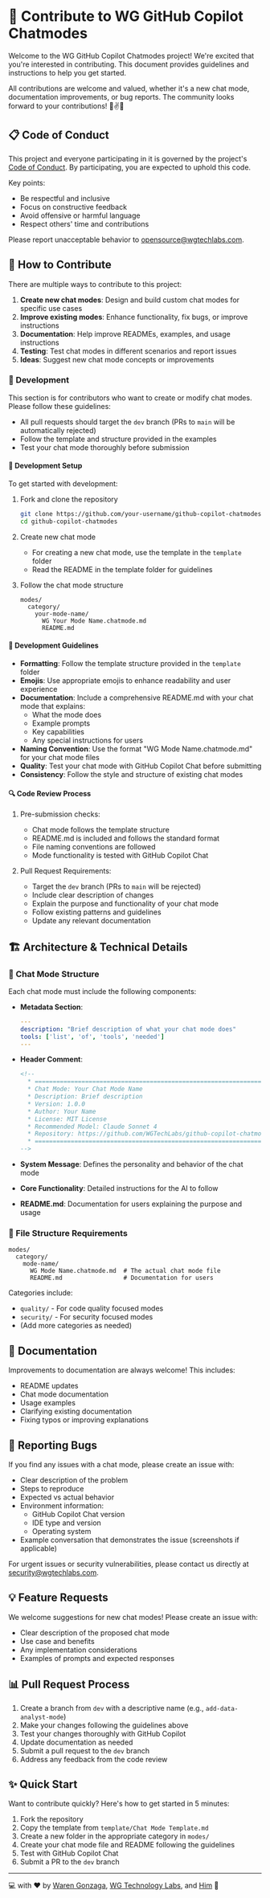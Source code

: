 # 🎯 Contribute to WG GitHub Copilot Chatmodes

Welcome to the WG GitHub Copilot Chatmodes project! We're excited that you're interested in contributing. This document provides guidelines and instructions to help you get started.

All contributions are welcome and valued, whether it's a new chat mode, documentation improvements, or bug reports. The community looks forward to your contributions! 🎉✌✨

## 📋 Code of Conduct

This project and everyone participating in it is governed by the project's [Code of Conduct](https://github.com/wgtechlabs/github-copilot-chatmodes/blob/main/CODE_OF_CONDUCT.md). By participating, you are expected to uphold this code.

Key points:

- Be respectful and inclusive
- Focus on constructive feedback
- Avoid offensive or harmful language
- Respect others' time and contributions

Please report unacceptable behavior to [opensource@wgtechlabs.com](mailto:opensource@wgtechlabs.com).

## 💖 How to Contribute

There are multiple ways to contribute to this project:

1. **Create new chat modes**: Design and build custom chat modes for specific use cases
2. **Improve existing modes**: Enhance functionality, fix bugs, or improve instructions
3. **Documentation**: Help improve READMEs, examples, and usage instructions
4. **Testing**: Test chat modes in different scenarios and report issues
5. **Ideas**: Suggest new chat mode concepts or improvements

### 🧬 Development

This section is for contributors who want to create or modify chat modes. Please follow these guidelines:

- All pull requests should target the `dev` branch (PRs to `main` will be automatically rejected)
- Follow the template and structure provided in the examples
- Test your chat mode thoroughly before submission

#### 🔧 Development Setup

To get started with development:

1. Fork and clone the repository

   ```bash
   git clone https://github.com/your-username/github-copilot-chatmodes.git
   cd github-copilot-chatmodes
   ```

2. Create new chat mode
   - For creating a new chat mode, use the template in the `template` folder
   - Read the README in the template folder for guidelines

3. Follow the chat mode structure

   ```text
   modes/
     category/
       your-mode-name/
         WG Your Mode Name.chatmode.md
         README.md
   ```

#### 🎯 Development Guidelines

- **Formatting**: Follow the template structure provided in the `template` folder
- **Emojis**: Use appropriate emojis to enhance readability and user experience
- **Documentation**: Include a comprehensive README.md with your chat mode that explains:
  - What the mode does
  - Example prompts
  - Key capabilities
  - Any special instructions for users
- **Naming Convention**: Use the format "WG Mode Name.chatmode.md" for your chat mode files
- **Quality**: Test your chat mode with GitHub Copilot Chat before submitting
- **Consistency**: Follow the style and structure of existing chat modes

#### 🔍 Code Review Process

1. Pre-submission checks:
   - Chat mode follows the template structure
   - README.md is included and follows the standard format
   - File naming conventions are followed
   - Mode functionality is tested with GitHub Copilot Chat

2. Pull Request Requirements:
   - Target the `dev` branch (PRs to `main` will be rejected)
   - Include clear description of changes
   - Explain the purpose and functionality of your chat mode
   - Follow existing patterns and guidelines
   - Update any relevant documentation

## 🏗️ Architecture & Technical Details

### 💠 Chat Mode Structure

Each chat mode must include the following components:

- **Metadata Section**:

  ```yaml
  ---
  description: "Brief description of what your chat mode does"
  tools: ['list', 'of', 'tools', 'needed']
  ---
  ```

- **Header Comment**:

  ```html
  <!--
    * ==================================================================
    * Chat Mode: Your Chat Mode Name
    * Description: Brief description
    * Version: 1.0.0
    * Author: Your Name
    * License: MIT License
    * Recommended Model: Claude Sonnet 4
    * Repository: https://github.com/WGTechLabs/github-copilot-chatmodes
    * ==================================================================
  -->
  ```

- **System Message**: Defines the personality and behavior of the chat mode
- **Core Functionality**: Detailed instructions for the AI to follow
- **README.md**: Documentation for users explaining the purpose and usage

### 🔧 File Structure Requirements

```text
modes/
  category/
    mode-name/
      WG Mode Name.chatmode.md  # The actual chat mode file
      README.md                 # Documentation for users
```

Categories include:

- `quality/` - For code quality focused modes
- `security/` - For security focused modes
- (Add more categories as needed)

## 📖 Documentation

Improvements to documentation are always welcome! This includes:

- README updates
- Chat mode documentation
- Usage examples
- Clarifying existing documentation
- Fixing typos or improving explanations

## 🐞 Reporting Bugs

If you find any issues with a chat mode, please create an issue with:

- Clear description of the problem
- Steps to reproduce
- Expected vs actual behavior
- Environment information:
  - GitHub Copilot Chat version
  - IDE type and version
  - Operating system
- Example conversation that demonstrates the issue (screenshots if applicable)

For urgent issues or security vulnerabilities, please contact us directly at [security@wgtechlabs.com](mailto:security@wgtechlabs.com).

## 💡 Feature Requests

We welcome suggestions for new chat modes! Please create an issue with:

- Clear description of the proposed chat mode
- Use case and benefits
- Any implementation considerations
- Examples of prompts and expected responses

## 📊 Pull Request Process

1. Create a branch from `dev` with a descriptive name (e.g., `add-data-analyst-mode`)
2. Make your changes following the guidelines above
3. Test your changes thoroughly with GitHub Copilot
4. Update documentation as needed
5. Submit a pull request to the `dev` branch
6. Address any feedback from the code review

## ✨ Quick Start

Want to contribute quickly? Here's how to get started in 5 minutes:

1. Fork the repository
2. Copy the template from `template/Chat Mode Template.md`
3. Create a new folder in the appropriate category in `modes/`
4. Create your chat mode file and README following the guidelines
5. Test with GitHub Copilot Chat
6. Submit a PR to the `dev` branch

---

💻 with ❤️ by [Waren Gonzaga](https://warengonzaga.com), [WG Technology Labs](https://wgtechlabs.com), and [Him](https://www.youtube.com/watch?v=HHrxS4diLew&t=44s) 🙏
